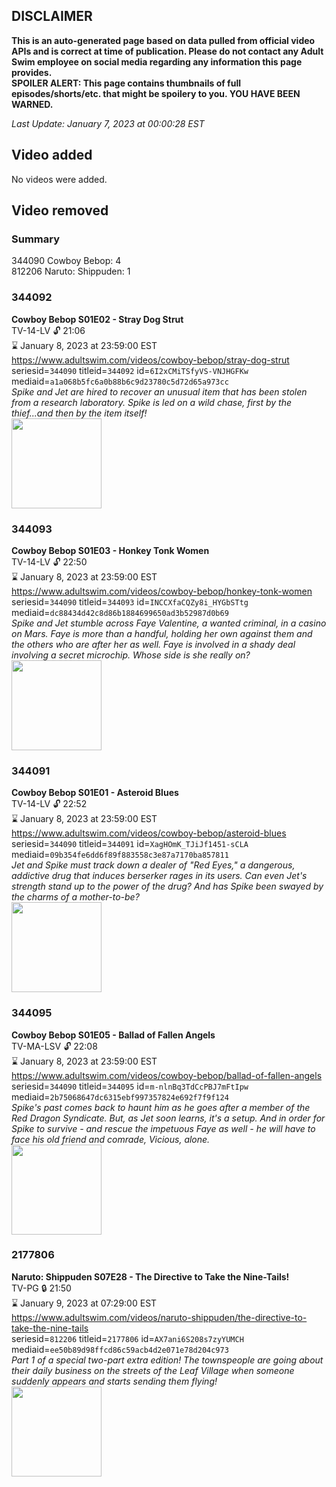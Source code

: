 ## DISCLAIMER
**This is an auto-generated page based on data pulled from official video APIs and is correct at time of publication. Please do not contact any Adult Swim employee on social media regarding any information this page provides.**  
**SPOILER ALERT: This page contains thumbnails of full episodes/shorts/etc. that might be spoilery to you. YOU HAVE BEEN WARNED.**  

_Last Update: January 7, 2023 at 00:00:28 EST_
## Video added
No videos were added.  
## Video removed
### Summary
344090 Cowboy Bebop: 4  
812206 Naruto: Shippuden: 1  
### 344092
**Cowboy Bebop S01E02 - Stray Dog Strut**  
TV-14-LV 🔓 21:06  
⌛ January 8, 2023 at 23:59:00 EST  
https://www.adultswim.com/videos/cowboy-bebop/stray-dog-strut  
seriesid=`344090` titleid=`344092` id=`6I2xCMiTSfyVS-VNJHGFKw` mediaid=`a1a068b5fc6a0b88b6c9d23780c5d72d65a973cc`  
_Spike and Jet are hired to recover an unusual item that has been stolen from a research laboratory. Spike is led on a wild chase, first by the thief...and then by the item itself!_  
<a href="https://media.cdn.adultswim.com/uploads/20200303/thumbnails/2_20331024248-cowboybebop_102.jpg"><img src="https://media.cdn.adultswim.com/uploads/20200303/thumbnails/2_20331024248-cowboybebop_102.jpg" height="144px" /></a>
### 344093
**Cowboy Bebop S01E03 - Honkey Tonk Women**  
TV-14-LV 🔓 22:50  
⌛ January 8, 2023 at 23:59:00 EST  
https://www.adultswim.com/videos/cowboy-bebop/honkey-tonk-women  
seriesid=`344090` titleid=`344093` id=`INCCXfaCQZy8i_HYGbSTtg` mediaid=`dc88434d42c8d86b1884699650ad3b52987d0b69`  
_Spike and Jet stumble across Faye Valentine, a wanted criminal, in a casino on Mars. Faye is more than a handful, holding her own against them and the others who are after her as well.  Faye is involved in a shady deal involving a secret microchip. Whose side is she really on?_  
<a href="https://media.cdn.adultswim.com/uploads/20200303/thumbnails/2_20331024393-cowboybebop_103.jpg"><img src="https://media.cdn.adultswim.com/uploads/20200303/thumbnails/2_20331024393-cowboybebop_103.jpg" height="144px" /></a>
### 344091
**Cowboy Bebop S01E01 - Asteroid Blues**  
TV-14-LV 🔓 22:52  
⌛ January 8, 2023 at 23:59:00 EST  
https://www.adultswim.com/videos/cowboy-bebop/asteroid-blues  
seriesid=`344090` titleid=`344091` id=`XagHOmK_TJiJf1451-sCLA` mediaid=`09b354fe6dd6f89f883558c3e87a7170ba857811`  
_Jet and Spike must track down a dealer of "Red Eyes," a dangerous, addictive drug that induces berserker rages in its users. Can even Jet's strength stand up to the power of the drug?  And has Spike been swayed by the charms of a mother-to-be?_  
<a href="https://media.cdn.adultswim.com/uploads/20200303/thumbnails/2_20331023142-cowboybebop_101.jpg"><img src="https://media.cdn.adultswim.com/uploads/20200303/thumbnails/2_20331023142-cowboybebop_101.jpg" height="144px" /></a>
### 344095
**Cowboy Bebop S01E05 - Ballad of Fallen Angels**  
TV-MA-LSV 🔓 22:08  
⌛ January 8, 2023 at 23:59:00 EST  
https://www.adultswim.com/videos/cowboy-bebop/ballad-of-fallen-angels  
seriesid=`344090` titleid=`344095` id=`m-nlnBq3TdCcPBJ7mFtIpw` mediaid=`2b75068647dc6315ebf997357824e692f7f9f124`  
_Spike's past comes back to haunt him as he goes after a member of the Red Dragon Syndicate. But, as Jet soon learns, it's a setup. And in order for Spike to survive - and rescue the impetuous Faye as well - he will have to face his old friend and comrade, Vicious, alone._  
<a href="https://media.cdn.adultswim.com/uploads/20200303/thumbnails/2_20331025285-cowboybebop_105.jpg"><img src="https://media.cdn.adultswim.com/uploads/20200303/thumbnails/2_20331025285-cowboybebop_105.jpg" height="144px" /></a>
### 2177806
**Naruto: Shippuden S07E28 - The Directive to Take the Nine-Tails!**  
TV-PG 🔒 21:50  
⌛ January 9, 2023 at 07:29:00 EST  
https://www.adultswim.com/videos/naruto-shippuden/the-directive-to-take-the-nine-tails  
seriesid=`812206` titleid=`2177806` id=`AX7ani6S208s7zyYUMCH` mediaid=`ee50b89d98ffcd86c59acb4d2e071e78d204c973`  
_Part 1 of a special two-part extra edition! The townspeople are going about their daily business on the streets of the Leaf Village when someone suddenly appears and starts sending them flying!_  
<a href="https://media.cdn.adultswim.com/uploads/20220208/thumbnails/2_22281334567-NarutoShippuden_376_TheDirectiveToTakeTheNineTails.png"><img src="https://media.cdn.adultswim.com/uploads/20220208/thumbnails/2_22281334567-NarutoShippuden_376_TheDirectiveToTakeTheNineTails.png" height="144px" /></a>
